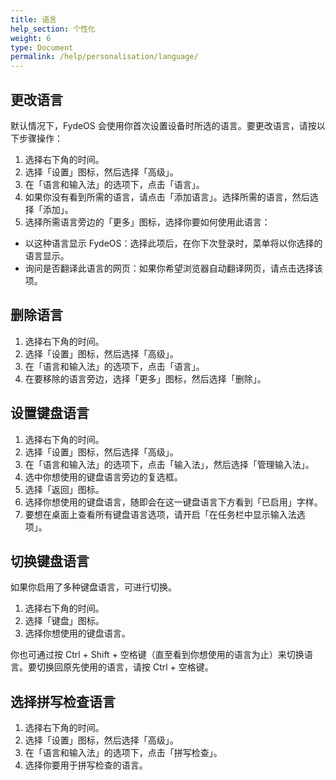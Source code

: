 ```yaml
---
title: 语言
help_section: 个性化
weight: 6
type: Document
permalink: /help/personalisation/language/
---
```


## 更改语言

默认情况下，FydeOS 会使用你首次设置设备时所选的语言。要更改语言，请按以下步骤操作：

1. 选择右下角的时间。
2. 选择「设置」图标，然后选择「高级」。
3. 在「语言和输入法」的选项下，点击「语言」。
4. 如果你没有看到所需的语言，请点击「添加语言」。选择所需的语言，然后选择「添加」。
5. 选择所需语言旁边的「更多」图标，选择你要如何使用此语言：
 - 以这种语言显示 FydeOS：选择此项后，在你下次登录时，菜单将以你选择的语言显示。
 - 询问是否翻译此语言的网页：如果你希望浏览器自动翻译网页，请点击选择该项。

## 删除语言
1. 选择右下角的时间。
2. 选择「设置」图标，然后选择「高级」。
3. 在「语言和输入法」的选项下，点击「语言」。
4. 在要移除的语言旁边，选择「更多」图标，然后选择「删除」。

## 设置键盘语言
1. 选择右下角的时间。
2. 选择「设置」图标，然后选择「高级」。
3. 在「语言和输入法」的选项下，点击「输入法」，然后选择「管理输入法」。
4. 选中你想使用的键盘语言旁边的复选框。
5. 选择「返回」图标。
6. 选择你想使用的键盘语言，随即会在这一键盘语言下方看到「已启用」字样。
7. 要想在桌面上查看所有键盘语言选项，请开启「在任务栏中显示输入法选项」。

## 切换键盘语言

如果你启用了多种键盘语言，可进行切换。

1. 选择右下角的时间。
2. 选择「键盘」图标。
3. 选择你想使用的键盘语言。

你也可通过按 Ctrl + Shift + 空格键（直至看到你想使用的语言为止）来切换语言。要切换回原先使用的语言，请按 Ctrl + 空格键。

## 选择拼写检查语言
1. 选择右下角的时间。
2. 选择「设置」图标，然后选择「高级」。
3. 在「语言和输入法」的选项下，点击「拼写检查」。
4. 选择你要用于拼写检查的语言。

